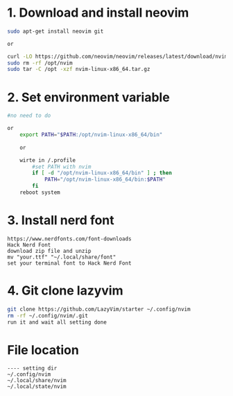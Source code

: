 # 1. Download and install neovim
```bash
sudo apt-get install neovim git

or

curl -LO https://github.com/neovim/neovim/releases/latest/download/nvim-linux-x86_64.tar.gz
sudo rm -rf /opt/nvim
sudo tar -C /opt -xzf nvim-linux-x86_64.tar.gz
```

# 2. Set environment variable
```bash
#no need to do

or
    export PATH="$PATH:/opt/nvim-linux-x86_64/bin"
    
    or

    wirte in /.profile
        #set PATH with nvim
        if [ -d "/opt/nvim-linux-x86_64/bin" ] ; then
            PATH="/opt/nvim-linux-x86_64/bin:$PATH"
        fi
    reboot system   

```

# 3. Install nerd font
```
https://www.nerdfonts.com/font-downloads
Hack Nerd Font
download zip file and unzip
mv "your.ttf" "~/.local/share/font"
set your terminal font to Hack Nerd Font
```

# 4. Git clone lazyvim

```bash
git clone https://github.com/LazyVim/starter ~/.config/nvim
rm -rf ~/.config/nvim/.git
run it and wait all setting done
```

# File location
```
---- setting dir 
~/.config/nvim
~/.local/share/nvim
~/.local/state/nvim
```
